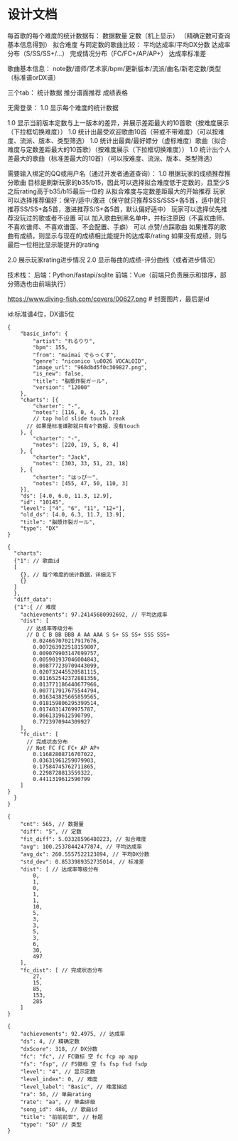 # 设计文档

每首歌的每个难度的统计数据有：
数据数量
定数（机上显示）
（精确定数可查询基本信息得到）
拟合难度
与同定数的歌曲比较：
    平均达成率/平均DX分数
    达成率分布（S/SS/SS+/...）
    完成情况分布（FC/FC+/AP/AP+）
达成率标准差

歌曲基本信息：
note数/谱师/艺术家/bpm/更新版本/流派/曲名/新老定数/类型（标准谱orDX谱）

三个tab：
统计数据
推分谱面推荐
成绩表格

无需登录：
1.0 显示每个难度的统计数据

1.0 显示当前版本定数与上一版本的差异，并展示差距最大的10首歌（按难度展示（下拉框切换难度））
1.0 统计出最受欢迎歌曲10首（带或不带难度）（可以按难度、流派、版本、类型筛选）
1.0 统计出最粪/最好嫖分（虚标难度）歌曲（拟合难度与定数差距最大的10首歌）（按难度展示（下拉框切换难度））
1.0 统计出个人差最大的歌曲（标准差最大的10首）（可以按难度、流派、版本、类型筛选）

需要输入绑定的QQ或用户名（通过开发者通道查询）：
1.0 根据玩家的成绩推荐推分歌曲
        目标是刷新玩家的b35/b15，因此可以选择拟合难度低于定数的，且至少S之后rating高于b35/b15最后一位的
        从拟合难度与定数差距最大的开始推荐
        玩家可以选择推荐偏好：保守/适中/激进（保守就只推荐SSS/SSS+各5首，适中就只推荐SS/SS+各5首，激进推荐S/S+各5首，默认偏好适中）
        玩家可以选择优先推荐没玩过的歌或者不设置
        可以 加入歌曲到黑名单中，并标注原因（不喜欢曲师、不喜欢谱师、不喜欢谱面、不会配置、手癖）
        可以 点赞/点踩歌曲
        如果推荐的歌曲有成绩，则显示与现在的成绩相比能提升的达成率/rating
        如果没有成绩，则与最后一位相比显示能提升的rating

2.0 展示玩家rating进步情况
2.0 显示每曲的成绩-评分曲线（或者进步情况）

技术栈：
    后端：Python/fastapi/sqlite
    前端：Vue（前端只负责展示和排序，部分筛选也由前端执行）

https://www.diving-fish.com/covers/00627.png # 封面图片，最后是id

id:标准谱4位，DX谱5位

```json5
{
	"basic_info": {
		"artist": "れるりり",
		"bpm": 155,
		"from": "maimai でらっくす",
		"genre": "niconico \u0026 VOCALOID",
		"image_url": "968dbd5f0c309827.png",
		"is_new": false,
		"title": "脳漿炸裂ガール",
		"version": "12000"
	},
	"charts": [{
		"charter": "-",
		"notes": [116, 0, 4, 15, 2] 
        // tap hold slide touch break
      // 如果是标准谱那就只有4个数据，没有touch
	}, {
		"charter": "-",
		"notes": [220, 19, 5, 8, 4]
	}, {
		"charter": "Jack",
		"notes": [303, 33, 51, 23, 18]
	}, {
		"charter": "はっぴー",
		"notes": [455, 47, 50, 110, 3]
	}],
	"ds": [4.0, 6.0, 11.3, 12.9],
	"id": "10145",
	"level": ["4", "6", "11", "12+"],
	"old_ds": [4.0, 6.3, 11.7, 13.9],
	"title": "脳漿炸裂ガール",
	"type": "DX"
}
```

```json5
{
  "charts":
  {"1": // 歌曲id
  [
    {}, // 每个难度的统计数据，详细见下
    {}
  ]
  },
  "diff_data":
  {"1":{ // 难度
    "achievements": 97.24145680992692, // 平均达成率
    "dist": [ 
      // 达成率等级分布
      // D C B BB BBB A AA AAA S S+ SS SS+ SSS SSS+
        0.024667070217917676,
        0.007263922518159807,
        0.009079903147699757,
        0.005901937046004843,
        0.008777239709443099,
        0.020732445520581115,
        0.011652542372881356,
        0.013771186440677966,
        0.007717917675544794,
        0.016343825665859565,
        0.018159806295399514,
        0.01740314769975787,
        0.0661319612590799,
        0.7723970944309927
    ],
    "fc_dist": [
      // 完成状态分布
      // Not FC FC FC+ AP AP+
        0.11682808716707022,
        0.03631961259079903,
        0.17584745762711865,
        0.2298728813559322,
        0.4411319612590799
    ]
}
  }
}
```

```json5
{
    "cnt": 565, // 数据量
    "diff": "5", // 定数
    "fit_diff": 5.03328596480223, // 拟合难度
    "avg": 100.25378442477874, // 平均达成率
    "avg_dx": 260.5557522123894, // 平均DX分数
    "std_dev": 0.8533989352735014, // 标准差
    "dist": [ // 达成率等级分布
        0,
        1,
        0,
        1,
        1,
        10,
        5,
        3,
        3,
        5,
        3,
        6,
        30,
        497
    ],
    "fc_dist": [ // 完成状态分布
        27,
        15,
        85,
        153,
        285
    ]
}
```

```json5
{
    "achievements": 92.4975, // 达成率
    "ds": 4, // 精确定数
    "dxScore": 318, // DX分数
    "fc": "fc", // FC徽标 空 fc fcp ap app
    "fs": "fsp", // FS徽标 空 fs fsp fsd fsdp
    "level": "4", // 显示定数 
    "level_index": 0, // 难度
    "level_label": "Basic", // 难度描述
    "ra": 56, // 单曲rating
    "rate": "aa", // 单曲评级
    "song_id": 486, // 歌曲id
    "title": "前前前世", // 标题
    "type": "SD" // 类型
}
```